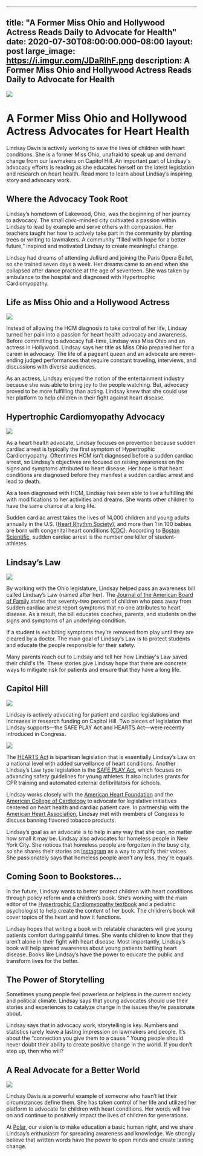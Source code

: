 
---
title: "A Former Miss Ohio and Hollywood Actress Reads Daily to Advocate for Health"
date: 2020-07-30T08:00:00.000-08:00
layout: post
large_image: https://i.imgur.com/JDaRIhF.png
description: A Former Miss Ohio and Hollywood Actress Reads Daily to Advocate for Health
---

<img class="img-fluid" src="https://i.imgur.com/JDaRIhF.png">

# A Former Miss Ohio and Hollywood Actress Advocates for Heart Health 

Lindsay Davis is actively working to save the lives of children with heart conditions. She is a former Miss Ohio, unafraid to speak up and demand change from our lawmakers on Capitol Hill. An important part of Lindsay's advocacy efforts is reading as she educates herself on the latest legislation and research on heart health. Read more to learn about Lindsay’s inspiring story and advocacy work. 

## Where the Advocacy Took Root

Lindsay’s hometown of Lakewood, Ohio, was the beginning of her journey to advocacy. The small civic-minded city cultivated a passion within Lindsay to lead by example and serve others with compassion. Her teachers taught her how to actively take part in the community by planting trees or writing to lawmakers. A community “filled with hope for a better future,” inspired and motivated Lindsay to create meaningful change. 

Lindsay had dreams of attending Julliard and joining the Paris Opera Ballet, so she trained seven days a week. Her dreams came to an end when she collapsed after dance practice at the age of seventeen. She was taken by ambulance to the hospital and diagnosed with Hypertrophic Cardiomyopathy. 

## Life as Miss Ohio and a Hollywood Actress

<img class="img-fluid" src="https://i.imgur.com/lyQUyqc.jpg">

Instead of allowing the HCM diagnosis to take control of her life, Lindsay turned her pain into a passion for heart health advocacy and awareness. Before committing to advocacy full-time, Lindsay was Miss Ohio and an actress in Hollywood. Lindsay says her title as Miss Ohio prepared her for a career in advocacy. The life of a pageant queen and an advocate are never-ending judged performances that require constant traveling, interviews, and discussions with diverse audiences. 

As an actress, Lindsay enjoyed the notion of the entertainment industry because she was able to bring joy to the people watching. But, advocacy proved to be more fulfilling than acting. Lindsay knew that she could use her platform to help children in their fight against heart disease.

## Hypertrophic Cardiomyopathy Advocacy

<img class="img-fluid" src="https://i.imgur.com/rspjX2R.jpg">

As a heart health advocate, Lindsay focuses on prevention because sudden cardiac arrest is typically the first symptom of Hypertrophic Cardiomyopathy. Oftentimes HCM isn’t diagnosed before a sudden cardiac arrest, so Lindsay’s objectives are focused on raising awareness on the signs and symptoms attributed to heart disease. Her hope is that heart conditions are diagnosed before they manifest a sudden cardiac arrest and lead to death. 

As a teen diagnosed with HCM, Lindsay has been able to live a fulfilling life with modifications to her activities and dreams. She wants other children to have the same chance at a long life.

Sudden cardiac arrest takes the lives of 14,000 children and young adults annually in the U.S. (<a href="https://www.hrsonline.org/" target="_blank">Heart Rhythm Society</a>), and more than 1 in 100 babies are born with congenital heart conditions (<a href="https://www.cdc.gov/ncbddd/heartdefects/data.html#References">CDC</a>). According to <a href="https://www.bostonscientific.eu/en-US/heart-disease-facts/young-athletes.html" target="_blank">Boston Scientific</a>, sudden cardiac arrest is the number one killer of student-athletes. 

## Lindsay’s Law

<img class="img-fluid" src="https://i.imgur.com/XIDEoYc.jpg">

By working with the Ohio legislature, Lindsay helped pass an awareness bill called Lindsay’s Law (named after her). The <a href="https://pubmed.ncbi.nlm.nih.gov/22773708/" target="_blank">Journal of the American Board of Family</a> states that seventy-two percent of children who pass away from sudden cardiac arrest report symptoms that no one attributes to heart disease. As a result, the bill educates coaches, parents, and students on the signs and symptoms of an underlying condition. 

If a student is exhibiting symptoms they’re removed from play until they are cleared by a doctor. The main goal of Lindsay’s Law is to protect students and educate the people responsible for their safety. 

Many parents reach out to Lindsay and tell her how Lindsay's Law saved their child's life. These stories give Lindsay hope that there are concrete ways to mitigate risk for patients and ensure that they have a long life. 

## Capitol Hill

<img class="img-fluid" src="https://i.imgur.com/f6JKrCP.jpg">

Lindsay is actively advocating for patient and cardiac legislations and increases in research funding on Capitol Hill. Two pieces of legislation that Lindsay supports—the SAFE PLAY Act and HEARTS Act—were recently introduced in Congress. 

<img class="img-fluid" src="https://i.imgur.com/UsoYKaw.jpg">

The <a href="https://www.congress.gov/bill/116th-congress/house-bill/1209" target="_blank">HEARTS Act</a> is bipartisan legislation that is essentially Lindsay’s Law on a national level with added surveillance of heart conditions. Another Lindsay’s Law type legislation is the <a href="https://www.congress.gov/bill/114th-congress/house-bill/829" target="_blank">SAFE PLAY Act</a>, which focuses on advancing safety guidelines for young athletes. It also includes grants for CPR training and automated external defibrillators for schools. 

Lindsay works closely with the <a href="https://www.heart.org/" target="_blank">American Heart Foundation</a> and the <a href="https://www.acc.org/" target="_blank">American College of Cardiology</a> to advocate for legislative initiatives centered on heart health and cardiac patient care. In partnership with the <a href="https://www.heart.org/" target="_blank">American Heart Association</a>, Lindsay met with members of Congress to discuss banning flavored tobacco products. 

Lindsay’s goal as an advocate is to help in any way that she can, no matter how small it may be. Lindsay also advocates for homeless people in New York City. She notices that homeless people are forgotten in the busy city, so she shares their stories on <a href="https://www.instagram.com/handmehope/?hl=en" target="_blank">Instagram</a> as a way to amplify their voices. She passionately says that homeless people aren’t any less, they’re equals. 

## Coming Soon to Bookstores...

In the future, Lindsay wants to better protect children with heart conditions through policy reform and a children’s book. She’s working with the main editor of the <a href="https://www.amazon.com/Hypertrophic-Cardiomyopathy-Srihari-S-Naidu/dp/3319924222/ref=sr_1_1?dchild=1&keywords=hypertrophic+cardiomyopathy&qid=1591303374&sr=8-1" target="_blank">Hypertrophic Cardiomyopathy textbook</a> and a pediatric psychologist to help create the content of her book. The children’s book will cover topics of the heart and how it functions. 

Lindsay hopes that writing a book with relatable characters will give young patients comfort during painful times. She wants children to know that they aren’t alone in their fight with heart disease. Most importantly, Lindsay’s book will help spread awareness about young patients battling heart disease. Books like Lindsay’s have the power to educate the public and transform lives for the better.

## The Power of Storytelling

Sometimes young people feel powerless or helpless in the current society and political climate. Lindsay says that young advocates should use their stories and experiences to catalyze change in the issues they’re passionate about. 

Lindsay says that in advocacy work, storytelling is key. Numbers and statistics rarely leave a lasting impression on lawmakers and people. It’s about the “connection you give them to a cause.” Young people should never doubt their ability to create positive change in the world. If you don’t step up, then who will? 

## A Real Advocate for a Better World

<img class="img-fluid" src="https://i.imgur.com/dknykda.jpg">

Lindsay Davis is a powerful example of someone who hasn’t let their circumstances define them. She has taken control of her life and utilized her platform to advocate for children with heart conditions. Her words will live on and continue to positively impact the lives of children for generations. 

At <a href="https://getpolarized.io/" target="_blank">Polar</a>, our vision is to make education a basic human right, and we share Lindsay’s enthusiasm for spreading awareness and knowledge. We strongly believe that written words have the power to open minds and create lasting change. 
